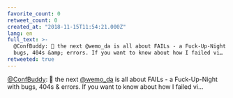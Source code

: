 ```yaml
---
favorite_count: 0
retweet_count: 0
created_at: "2018-11-15T11:54:21.000Z"
lang: en
full_text: >-
  @ConfBuddy: 🙌 the next @wemo_da is all about FAILs - a Fuck-Up-Night with
  bugs, 404s &amp; errors. If you want to know about how I failed vi…
retweeted: true
---
```


[@ConfBuddy](https://twitter.com/ConfBuddy): 🙌 the next
[@wemo_da](https://twitter.com/wemo_da) is all about FAILs - a Fuck-Up-Night
with bugs, 404s &amp; errors. If you want to know about how I failed vi…
